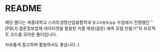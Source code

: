 # README
해당 폴더는 세종대학교 스마트생명산업융합학과 `알고리즘및실습` 수업에서 진행했던 "[PBL1] 결혼정보업체 데이터셋을 활용한 커플 매칭(결혼) 예측 모델 만들기"의 프로젝트 코드를 모아둔 폴더입니다.

자유롭게 참고하며 활용하셔도 좋습니다 :)
